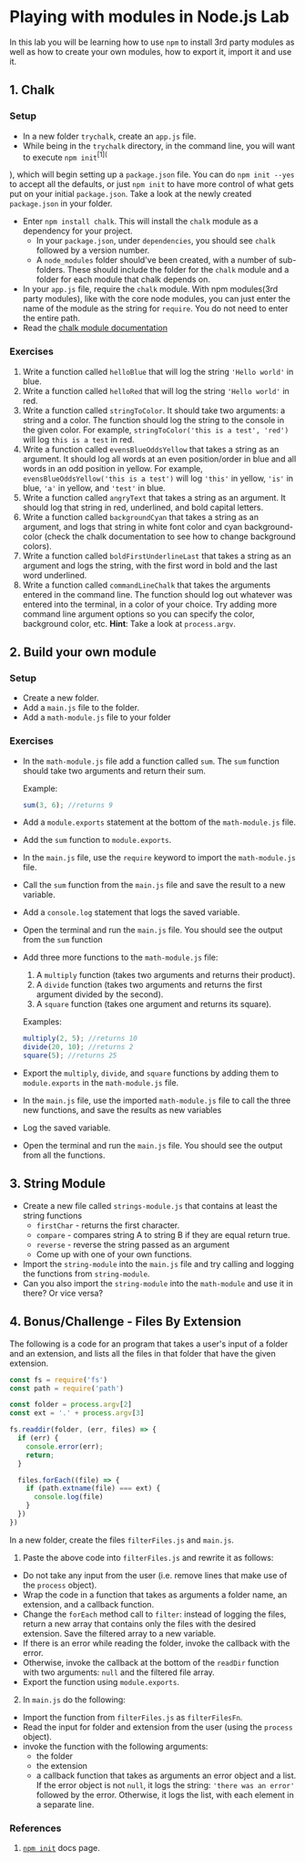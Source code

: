 # Playing with modules in Node.js Lab

In this lab you will be learning how to use `npm` to install 3rd party modules as well as how to create your own modules, how to export it, import it and use it.

## 1. Chalk

### Setup

- In a new folder `trychalk`, create an `app.js` file.
- While being in the `trychalk` directory, in the command line, you will want to execute `npm init`<sup>[1](
  
)</sup>, which will begin setting up a `package.json` file. You can do `npm init --yes` to accept all the defaults, or just `npm init` to have more control of what gets put on your initial `package.json`. Take a look at the newly created `package.json` in your folder. 
- Enter `npm install chalk`. This will install the `chalk` module as a dependency for your project.
  - In your `package.json`, under `dependencies`, you should see `chalk` followed by a version number.
  - A `node_modules` folder should've been created, with a number of sub-folders. These should include the folder for the `chalk` module and a folder for each module that chalk depends on.
- In your `app.js` file, require the `chalk` module. With npm modules(3rd party modules), like with the core node modules, you can just enter the name of the module as the string for `require`. You do not need to enter the entire path.
- Read the [chalk module documentation](https://www.npmjs.com/package/chalk)

### Exercises

1. Write a function called `helloBlue` that will log the string `'Hello world'` in blue.
2. Write a function called `helloRed` that will log the string `'Hello world'` in red.
3. Write a function called `stringToColor`. It should take two arguments: a string and a color. The function should log the string to the console in the given color. For example, `stringToColor('this is a test', 'red')` will log  `this is a test` in red.
4. Write a function called `evensBlueOddsYellow` that takes a string as an argument. It should log all words at an even position/order in blue and all words in an odd position in yellow. For example, `evensBlueOddsYellow('this is a test')` will log `'this'` in yellow, `'is'` in blue, `'a'` in yellow, and `'test'` in blue.
5. Write a function called `angryText` that takes a string as an argument. It should log that string in red, underlined, and bold capital letters.
6. Write a function called `backgroundCyan` that takes a string as an argument, and logs that string in white font color and cyan background-color (check the chalk documentation to see how to change background colors).
7. Write a function called `boldFirstUnderlineLast` that takes a string as an argument and logs the string, with the first word in bold and the last word underlined.
8. Write a function called `commandLineChalk` that takes the arguments entered in the command line. The function should log out whatever was entered into the terminal, in a color of your choice. Try adding more command line argument options so you can specify the color, background color, etc. **Hint**: Take a look at `process.argv`.

## 2. Build your own module

### Setup

- Create a new folder.
- Add a `main.js` file to the folder.
- Add a `math-module.js` file to your folder

### Exercises
- In the `math-module.js` file add a function called `sum`. The `sum` function should take two arguments and return their sum.

  Example:

  ```js
  sum(3, 6); //returns 9
  ```

- Add a `module.exports` statement at the bottom of the `math-module.js` file.
- Add the `sum` function to `module.exports`.
- In the `main.js` file, use the `require` keyword to import the `math-module.js` file.
- Call the `sum` function from the `main.js` file and save the result to a new variable.
- Add a `console.log` statement that logs the saved variable.
- Open the terminal and run the `main.js` file. You should see the output from the `sum` function
- Add three more functions to the `math-module.js` file:
  1. A `multiply` function (takes two arguments and returns their product).
  2. A `divide` function (takes two arguments and returns the first argument divided by the second).
  3. A `square` function (takes one argument and returns its square).

  Examples:

  ```js
  multiply(2, 5); //returns 10
  divide(20, 10); //returns 2
  square(5); //returns 25
  ```

- Export the `multiply`, `divide`, and `square` functions by adding them to `module.exports` in the `math-module.js` file.
- In the `main.js` file, use the imported `math-module.js` file to call the three new functions, and save the results as new variables
- Log the saved variable.
- Open the terminal and run the `main.js` file. You should see the output from all the functions.

## 3. String Module

- Create a new file called `strings-module.js` that contains at least the string functions 
  - `firstChar` - returns the first character.
  - `compare` - compares string A to string B if they are equal return true.
  - `reverse` - reverse the string passed as an argument
  - Come up with one of your own functions.
- Import the `string-module` into the `main.js` file and try calling and logging the functions from `string-module`.
- Can you also import the `string-module` into the `math-module` and use it in there? Or vice versa?

## 4. Bonus/Challenge - Files By Extension

The following is a code for an program that takes a user's input of a folder and an extension, and lists all the files in that folder that have the given extension.

```js
const fs = require('fs')
const path = require('path')

const folder = process.argv[2]
const ext = '.' + process.argv[3]

fs.readdir(folder, (err, files) => {
  if (err) {
    console.error(err);
    return;
  }

  files.forEach((file) => {
    if (path.extname(file) === ext) {
      console.log(file)
    }
  })
})
```

In a new folder, create the files `filterFiles.js` and `main.js`. 

1. Paste the above code into `filterFiles.js` and rewrite it as follows:

- Do not take any input from the user (i.e. remove lines that make use of the `process` object).
- Wrap the code in a function that takes as arguments a folder name, an extension, and a callback function.
- Change the `forEach` method call to `filter`: instead of logging the files, return a new array that contains only the files with the desired extension. Save the filtered array to a new variable.
- If there is an error while reading the folder, invoke the callback with the error.
- Otherwise, invoke the callback at the bottom of the `readDir` function with two arguments: `null` and the filtered file array.
- Export the function using `module.exports`.

2. In `main.js` do the following:

- Import the function from `filterFiles.js` as `filterFilesFn`.
- Read the input for folder and extension from the user (using the `process` object).
- invoke the function with the following arguments:
  - the folder
  - the extension
  - a callback function that takes as arguments an error object and a list. If the error object is not `null`, it logs the string: `'there was an error'` followed by the error. Otherwise, it logs the list, with each element in a separate line.

### References 
1. [`npm init`](https://docs.npmjs.com/cli/init) docs page.
